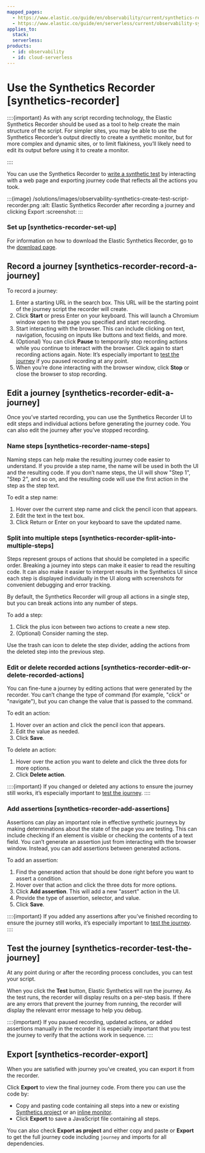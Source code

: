```yaml
---
mapped_pages:
  - https://www.elastic.co/guide/en/observability/current/synthetics-recorder.html
  - https://www.elastic.co/guide/en/serverless/current/observability-synthetics-recorder.html
applies_to:
  stack:
  serverless:
products:
  - id: observability
  - id: cloud-serverless
---
```


# Use the Synthetics Recorder [synthetics-recorder]

::::{important}
As with any script recording technology, the Elastic Synthetics Recorder should be used as a tool to help create the main structure of the script. For simpler sites, you may be able to use the Synthetics Recorder’s output directly to create a synthetic monitor, but for more complex and dynamic sites, or to limit flakiness, you’ll likely need to edit its output before using it to create a monitor.

::::

You can use the Synthetics Recorder to [write a synthetic test](/solutions/observability/synthetics/write-synthetic-test.md) by interacting with a web page and exporting journey code that reflects all the actions you took.

:::{image} /solutions/images/observability-synthetics-create-test-script-recorder.png
:alt: Elastic Synthetics Recorder after recording a journey and clicking Export
:screenshot:
:::

### Set up [synthetics-recorder-set-up]

For information on how to download the Elastic Synthetics Recorder, go to the [download page](https://github.com/elastic/synthetics-recorder/blob/main/docs/DOWNLOAD.md).

## Record a journey [synthetics-recorder-record-a-journey]

To record a journey:

1. Enter a starting URL in the search box. This URL will be the starting point of the journey script the recorder will create.
2. Click **Start** or press Enter on your keyboard. This will launch a Chromium window open to the page you specified and start recording.
3. Start interacting with the browser. This can include clicking on text, navigation, focusing on inputs like buttons and text fields, and more.
4. (Optional) You can click **Pause** to temporarily stop recording actions while you continue to interact with the browser. Click again to start recording actions again. Note: It’s especially important to [test the journey](/solutions/observability/synthetics/use-synthetics-recorder.md#synthetics-recorder-test-the-journey) if you paused recording at any point.
5. When you’re done interacting with the browser window, click **Stop** or close the browser to stop recording.

## Edit a journey [synthetics-recorder-edit-a-journey]

Once you’ve started recording, you can use the Synthetics Recorder UI to edit steps and individual actions before generating the journey code. You can also edit the journey after you’ve stopped recording.

### Name steps [synthetics-recorder-name-steps]

Naming steps can help make the resulting journey code easier to understand. If you provide a step name, the name will be used in both the UI and the resulting code. If you don’t name steps, the UI will show "Step 1", "Step 2", and so on, and the resulting code will use the first action in the step as the step text.

To edit a step name:

1. Hover over the current step name and click the pencil icon that appears.
2. Edit the text in the text box.
3. Click Return or Enter on your keyboard to save the updated name.

### Split into multiple steps [synthetics-recorder-split-into-multiple-steps]

Steps represent groups of actions that should be completed in a specific order. Breaking a journey into steps can make it easier to read the resulting code. It can also make it easier to interpret results in the Synthetics UI since each step is displayed individually in the UI along with screenshots for convenient debugging and error tracking.

By default, the Synthetics Recorder will group all actions in a single step, but you can break actions into any number of steps.

To add a step:

1. Click the plus icon between two actions to create a new step.
2. (Optional) Consider naming the step.

Use the trash can icon to delete the step divider, adding the actions from the deleted step into the previous step.

### Edit or delete recorded actions [synthetics-recorder-edit-or-delete-recorded-actions]

You can fine-tune a journey by editing actions that were generated by the recorder. You can’t change the type of command (for example, "click" or "navigate"), but you can change the value that is passed to the command.

To edit an action:

1. Hover over an action and click the pencil icon that appears.
2. Edit the value as needed.
3. Click **Save**.

To delete an action:

1. Hover over the action you want to delete and click the three dots for more options.
2. Click **Delete action**.

::::{important}
If you changed or deleted any actions to ensure the journey still works, it’s especially important to [test the journey](/solutions/observability/synthetics/use-synthetics-recorder.md#synthetics-recorder-test-the-journey).
::::

### Add assertions [synthetics-recorder-add-assertions]

Assertions can play an important role in effective synthetic journeys by making determinations about the state of the page you are testing. This can include checking if an element is visible or checking the contents of a text field. You can’t generate an assertion just from interacting with the browser window. Instead, you can add assertions between generated actions.

To add an assertion:

1. Find the generated action that should be done right before you want to assert a condition.
2. Hover over that action and click the three dots for more options.
3. Click **Add assertion**. This will add a new "assert" action in the UI.
4. Provide the type of assertion, selector, and value.
5. Click **Save**.

::::{important}
If you added any assertions after you’ve finished recording to ensure the journey still works, it’s especially important to [test the journey](/solutions/observability/synthetics/use-synthetics-recorder.md#synthetics-recorder-test-the-journey).
::::

## Test the journey [synthetics-recorder-test-the-journey]

At any point during or after the recording process concludes, you can test your script.

When you click the **Test** button, Elastic Synthetics will run the journey. As the test runs, the recorder will display results on a per-step basis. If there are any errors that prevent the journey from running, the recorder will display the relevant error message to help you debug.

::::{important}
If you paused recording, updated actions, or added assertions manually in the recorder it is especially important that you test the journey to  verify that the actions work in sequence.
::::

## Export [synthetics-recorder-export]

When you are satisfied with journey you’ve created, you can export it from the recorder.

Click **Export** to view the final journey code. From there you can use the code by:

* Copy and pasting code containing all steps into a new or existing [Synthetics project](/solutions/observability/synthetics/create-monitors-with-projects.md) or an [inline monitor](/solutions/observability/synthetics/create-monitors-ui.md).
* Click **Export** to save a JavaScript file containing all steps.

You can also check **Export as project** and either copy and paste or **Export** to get the full journey code including `journey` and imports for all dependencies.